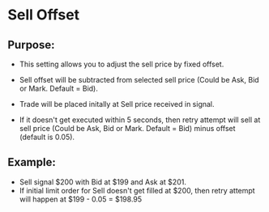 # **Sell Offset**

## Purpose: 

- This setting allows you to adjust the sell price by fixed offset. 
- Sell offset will be subtracted from selected sell price (Could be Ask, Bid or Mark. Default = Bid).

- Trade will be placed initally at Sell price received in signal. 
- If it doesn't get executed within 5 seconds, then retry attempt will sell at sell price (Could be Ask, Bid or Mark. Default = Bid) minus offset (default is 0.05). 

## Example:

- Sell signal $200 with Bid at $199 and Ask at $201. 
- If initial limit order for Sell doesn't get filled at $200, then retry attempt will happen at $199 - 0.05 = $198.95
